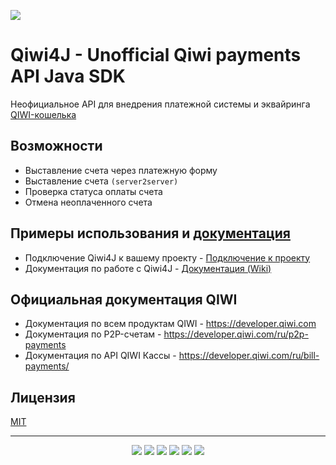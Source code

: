 ![](https://i.imgur.com/3C563z3.png)  
# Qiwi4J - Unofficial Qiwi payments API Java SDK
Неофициальное API для внедрения платежной системы и эквайринга [QIWI-кошелька](https://qiwi.com)

## Возможности
* Выставление счета через платежную форму
* Выставление счета `(server2server)`
* Проверка статуса оплаты счета
* Отмена неоплаченного счета

## Примеры использования и [документация](https://github.com/osk115/Qiwi4J/wiki)
* Подключение Qiwi4J к вашему проекту - [Подключение к проекту](https://github.com/osk115/Qiwi4J/wiki/Подключение-к-проекту)
* Документация по работе с Qiwi4J - [Документация (Wiki)](https://github.com/osk115/Qiwi4J/wiki)

## Официальная документация QIWI
* Документация по всем продуктам QIWI - https://developer.qiwi.com
* Документация по P2P-счетам - https://developer.qiwi.com/ru/p2p-payments
* Документация по API QIWI Кассы - https://developer.qiwi.com/ru/bill-payments/

## Лицензия
[MIT](https://github.com/osk115/Qiwi4J/blob/main/LICENSE)

---

<p align="center">
<img src=https://img.shields.io/github/v/release/osk115/Qiwi4J?color=orange&style=for-the-badge />
<img src=https://img.shields.io/github/repo-size/osk115/Qiwi4J?color=orange&style=for-the-badge />
<img src=https://img.shields.io/github/issues-raw/osk115/Qiwi4J?color=orange&style=for-the-badge />
<img src=https://img.shields.io/github/release-date/osk115/Qiwi4J?color=orange&style=for-the-badge />
<img src=https://img.shields.io/github/last-commit/osk115/Qiwi4J?color=orange&style=for-the-badge />
<img src=https://img.shields.io/github/license/osk115/Qiwi4J?color=orange&style=for-the-badge />
</p>
